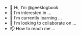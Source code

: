 - 👋 Hi, I’m @geeklogbook
- 👀 I’m interested in ...
- 🌱 I’m currently learning ...
- 💞️ I’m looking to collaborate on ...
- 📫 How to reach me ...

<!---
geeklogbook/geeklogbook is a ✨ special ✨ repository because its `README.md` (this file) appears on your GitHub profile.
You can click the Preview link to take a look at your changes.
--->
